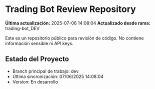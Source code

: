 ﻿# Trading Bot Review Repository

**Última actualización:** 2025-07-06 14:08:04
**Actualizado desde rama:** trading-bot_DEV

Este es un repositorio público para revisión de código. 
No contiene información sensible ni API keys.

## Estado del Proyecto
- Branch principal de trabajo: dev
- Última sincronización: 07/06/2025 14:08:04
- Version: En desarrollo
